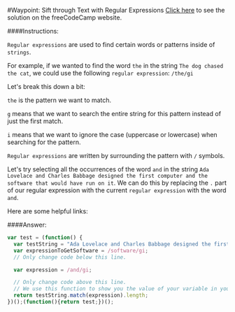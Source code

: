 #Waypoint: Sift through Text with Regular Expressions
<a href="http://freecodecamp.com/challenges/Waypoint:%20Sift%20through%20Text%20with%20Regular%20Expressions?solution=var%20test%20%3D%20(function()%20%7B%0A%20%20var%20testString%20%3D%20%22Ada%20Lovelace%20and%20Charles%20Babbage%20designed%20the%20first%20computer%20and%20the%20software%20that%20would%20have%20run%20on%20it.%22%3B%0A%20%20var%20expressionToGetSoftware%20%3D%20%2Fsoftware%2Fgi%3B%0A%20%20%2F%2F%20Only%20change%20code%20below%20this%20line.%0A%0A%20%20var%20expression%20%3D%20%2Fand%2Fgi%3B%0A%0A%20%20%2F%2F%20Only%20change%20code%20above%20this%20line.%0A%20%20%2F%2F%20We%20use%20this%20function%20to%20show%20you%20the%20value%20of%20your%20variable%20in%20your%20output%20box.%0A%20%20return%20testString.match(expression).length%3B%0A%7D)()%3B(function()%7Breturn%20test%3B%7D)()%3B%0A" target="_blank">Click here</a> to see the solution on the freeCodeCamp website.


####Instructions:
<p class="wrappable negative-10"><code>Regular expressions</code> are used to find certain words or patterns inside of <code>strings</code>.</p><p class="wrappable negative-10">For example, if we wanted to find the word <code>the</code> in the string <code>The dog chased the cat</code>, we could use the following <code>regular expression</code>: <code>/the/gi</code></p><p class="wrappable negative-10">Let&apos;s break this down a bit:</p><p class="wrappable negative-10"><code>the</code> is the pattern we want to match.</p><p class="wrappable negative-10"><code>g</code> means that we want to search the entire string for this pattern instead of just the first match.</p><p class="wrappable negative-10"><code>i</code> means that we want to ignore the case (uppercase or lowercase) when searching for the pattern.</p><p class="wrappable negative-10"><code>Regular expressions</code> are written by surrounding the pattern with <code>/</code> symbols.</p><p class="wrappable negative-10">Let&apos;s try selecting all the occurrences of the word <code>and</code> in the string <code>Ada Lovelace and Charles Babbage designed the first computer and the software that would have run on it</code>. We can do this by replacing the <code>.</code> part of our regular expression with the current <code>regular expression</code> with the word <code>and</code>.</p><div class="negative-bottom-margin-30"><div id="MDN-links"><p class="negative-10">Here are some helpful links:</p></div></div>


####Answer:
```javascript
var test = (function() {
  var testString = "Ada Lovelace and Charles Babbage designed the first computer and the software that would have run on it.";
  var expressionToGetSoftware = /software/gi;
  // Only change code below this line.

  var expression = /and/gi;

  // Only change code above this line.
  // We use this function to show you the value of your variable in your output box.
  return testString.match(expression).length;
})();(function(){return test;})();

```